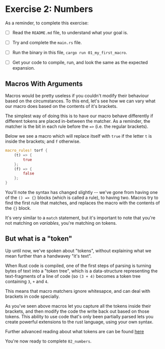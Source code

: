 # Exercise 2: Numbers

As a reminder, to complete this exercise:

* [ ] Read the `README.md` file, to understand what your goal is.
* [ ] Try and complete the `main.rs` file.
* [ ] Run the binary in this file, `cargo run 01_my_first_macro`.
* [ ] Get your code to compile, run, and look the same as the expected expansion.


## Macros With Arguments

Macros would be pretty useless if you couldn't modify their behaviour based on the circumstances.
To this end, let's see how we can vary what our macro does based on the contents of it's brackets.

The simplest way of doing this is to have our macro behave differently if different tokens are placed
in-between the matcher. As a reminder, the matcher is the bit in each rule before the `=>` (i.e. the regular
brackets).

Below we see a macro which will replace itself with `true` if the letter
`t` is inside the brackets; and `f` otherwise.


``` rust
macro_rules! torf {
    (t) => {
        true
    };
    (f) => {
        false
    };
}
```

You'll note the syntax has changed slightly -- we've gone from having one of the `() => {}` blocks (which is called a rule),
to having two. Macros try to find the first rule that matches, and replaces the macro with the
contents of the `{}` block.

It's very similar to a `match` statement, but it's important to note that you're not matching
on *variables*, you're matching on tokens.

## But what is a "token"

Up until now, we've spoken about "tokens",
without explaining what we mean further than a handwavey "it's text".

When Rust code is compiled, one of the first steps of parsing
is turning bytes of text into a "token tree", which is a
data-structure representing the text-fragments of a line of code (so
`(3 + 4)` becomes a token tree containing `3`, `+` and `4`.

This means that macro matchers ignore whitesapce, and can deal with
brackets in code specially.

As you've seen above macros let you capture all the tokens inside their brackets,
and then modify the code the write back out based on those tokens.
This ability to use code that's only been partially parsed lets you
create powerful extensions to the rust language, using your own syntax.

Further advanced reading about what tokens are can be found [here](https://doc.rust-lang.org/reference/tokens.html)

You're now ready to complete `02_numbers`.
